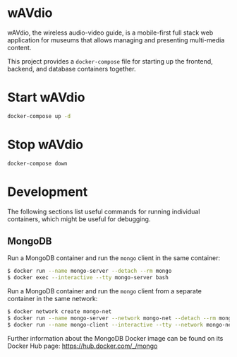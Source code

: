 # wAVdio

wAVdio, the wireless audio-video guide, is a mobile-first 
full stack web application for museums that allows 
managing and presenting multi-media content.

This project provides a `docker-compose` file for starting
up the frontend, backend, and database containers together.

# Start wAVdio

```bash
docker-compose up -d
```

# Stop wAVdio

```bash
docker-compose down
```

# Development

The following sections list useful commands for running individual containers,
which might be useful for debugging.

## MongoDB

Run a MongoDB container and run the `mongo` client in the same container:

```bash
$ docker run --name mongo-server --detach --rm mongo
$ docker exec --interactive --tty mongo-server bash
```

Run a MongoDB container and run the `mongo` client from a separate container
in the same network:

```bash
$ docker network create mongo-net
$ docker run --name mongo-server --network mongo-net --detach --rm mongo
$ docker run --name mongo-client --interactive --tty --network mongo-net --rm mongo mongo --host mongo-server 
```

Further information about the MongoDB Docker image can be found on its
Docker Hub page: https://hub.docker.com/_/mongo
